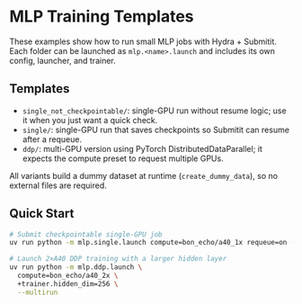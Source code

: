 # MLP Training Templates

These examples show how to run small MLP jobs with Hydra + Submitit. Each folder can be launched as `mlp.<name>.launch` and includes its own config, launcher, and trainer.

## Templates
- `single_not_checkpointable/`: single-GPU run without resume logic; use it when you just want a quick check.
- `single/`: single-GPU run that saves checkpoints so Submitit can resume after a requeue.
- `ddp/`: multi-GPU version using PyTorch DistributedDataParallel; it expects the compute preset to request multiple GPUs.

All variants build a dummy dataset at runtime (`create_dummy_data`), so no external files are required.

## Quick Start

```bash
# Submit checkpointable single-GPU job
uv run python -m mlp.single.launch compute=bon_echo/a40_1x requeue=on --multirun

# Launch 2×A40 DDP training with a larger hidden layer
uv run python -m mlp.ddp.launch \
  compute=bon_echo/a40_2x \
  +trainer.hidden_dim=256 \
  --multirun
```
